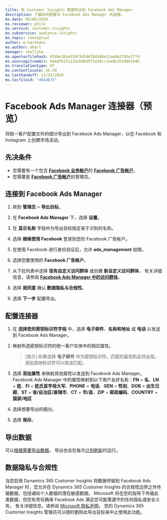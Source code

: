 ```yaml
---
title: 将 Customer Insights 数据导出到 Facebook Ads Manager
description: 了解如何配置与 Facebook Ads Manager 的连接。
ms.date: 06/05/2020
ms.reviewer: philk
ms.service: customer-insights
ms.subservice: audience-insights
ms.topic: conceptual
author: m-hartmann
ms.author: mhart
manager: shellyha
ms.openlocfilehash: 8260e3b5e529f3d54678d9d6e11aebb2795e27fd
ms.sourcegitcommit: 6a6df62fa12dcb9bd5f5a39cc3ee0e2b3988184b
ms.translationtype: HT
ms.contentlocale: zh-CN
ms.lasthandoff: 11/25/2020
ms.locfileid: "4643672"
---
```

# <a name="connector-for-facebook-ads-manager-preview"></a>Facebook Ads Manager 连接器（预览）

将统一客户配置文件的细分导出到 Facebook Ads Manager，以在 Facebook 和 Instagram 上创建市场活动。

## <a name="prerequisites"></a>先决条件

- 您需要有一个包含 [**Facebook 业务帐户**](https://business.facebook.com/)的 [**Facebook 广告帐户**](https://www.facebook.com/business/learn/lessons/step-by-step-ads-manager-account)。
- 您需要是 [**Facebook 广告帐户**](https://www.facebook.com/business/learn/lessons/step-by-step-ads-manager-account)的管理员。

## <a name="connect-to-facebook-ads-manager"></a>连接到 Facebook Ads Manager

1. 转到 **管理员** > **导出目标**。

1. 在 **Facebook Ads Manager** 下，选择 **设置**。

1. 在 **显示名称** 字段中为导出目标指定易于识别的名称。

1. 选择 **继续使用 Facebook** 登录到您的 Facebook 广告帐户。

1. 在使用 Facebook 进行身份验证后，允许 **ads_management** 权限。

1. 选择您要使用的 **Facebook 广告帐户**。

1. 从下拉列表中选择 **现有自定义访问群体** 或创建 **新自定义访问群体**。 有关详细信息，请参阅 [**Facebook Ads Manager 中的访问群体**](https://www.facebook.com/business/help/744354708981227?id=2469097953376494)。

1. 选择 **我同意** 确认 **数据隐私与合规性**。

1. 选择 **下一步** 配置导出。

## <a name="configure-the-connector"></a>配置连接器

1. 在 **选择您的密钥标识符字段** 中，选择 **电子邮件**、**名称和地址** 或 **电话** 以发送到 Facebook Ads Manager。

1. 映射所选密钥标识符的统一客户实体中的相应属性。
   > [提示] 如果选择 **电子邮件** 作为密钥标识符，匹配的最佳机会将出现。 添加其他标识符可以改进匹配。

1. 选择 **添加属性** 来映射其他属性以发送到 Facebook Ads Manager。 Facebook Ads Manager 中的属性映射到以下用户友好名称：**FN** = **名**、**LN** = **姓**、**FI** = **姓氏首字母大写**、**PHONE** = **电话**、**GEN** = **性别**、**DOB** = **出生日期**、**ST** = **省/自治区/直辖市**、**CT** = **市/县**、**ZIP** = **邮政编码**、**COUNTRY** = **国家/地区**

1. 选择想要导出的细分。

1. 选择 **保存**。

## <a name="export-the-data"></a>导出数据

可以[根据需要导出数据](export-destinations.md)。 导出也会在每次[计划刷新](system.md#schedule-tab)时运行。

## <a name="data-privacy-and-compliance"></a>数据隐私与合规性

当您启用 Dynamics 365 Customer Insights 将数据传输到 Facebook Ads Manager 时，您允许在 Dynamics 365 Customer Insights 的合规性边界之外传输数据，包括诸如个人数据的潜在敏感数据。 Microsoft 将在您的指导下传输此类数据，但您有责任确保 Facebook Ads 满足您可能需遵守的任何隐私或安全义务。 有关详细信息，请参阅 [Microsoft 隐私声明](https://go.microsoft.com/fwlink/?linkid=396732)。
您的 Dynamics 365 Customer Insights 管理员可以随时删除此导出目标来中止使用此功能。
